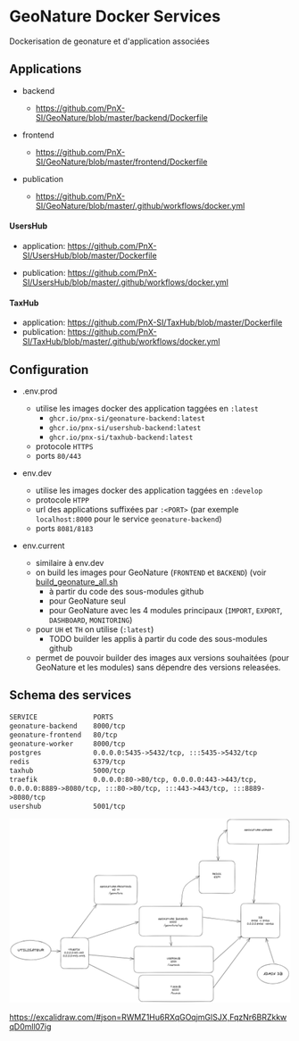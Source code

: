 # GeoNature Docker Services

Dockerisation de geonature et d'application associées

## Applications

- backend
    - https://github.com/PnX-SI/GeoNature/blob/master/backend/Dockerfile

- frontend
    - https://github.com/PnX-SI/GeoNature/blob/master/frontend/Dockerfile

- publication
    - https://github.com/PnX-SI/GeoNature/blob/master/.github/workflows/docker.yml

#### UsersHub

- application:
    https://github.com/PnX-SI/UsersHub/blob/master/Dockerfile

- publication:
    https://github.com/PnX-SI/UsersHub/blob/master/.github/workflows/docker.yml


#### TaxHub

- application:
    https://github.com/PnX-SI/TaxHub/blob/master/Dockerfile
- publication:
    https://github.com/PnX-SI/TaxHub/blob/master/.github/workflows/docker.yml


## Configuration

- .env.prod
    - utilise les images docker des application taggées en `:latest`
        - `ghcr.io/pnx-si/geonature-backend:latest`
        - `ghcr.io/pnx-si/usershub-backend:latest`
        - `ghcr.io/pnx-si/taxhub-backend:latest`
    - protocole `HTTPS`
    - ports `80/443`

- env.dev
    - utilise les images docker des application taggées en `:develop`
    - protocole `HTPP`
    - url des applications suffixées par `:<PORT>` (par exemple `localhost:8000` pour le service `geonature-backend`)
    - ports `8081/8183`

- env.current
    - similaire à env.dev
    - on build les images pour GeoNature (`FRONTEND` et `BACKEND`) (voir [build_geonature_all.sh](./build/build_geonature_all.sh)
      - à partir du code des sous-modules github
      - pour GeoNature seul
      - pour GeoNature avec les 4 modules principaux (`IMPORT`, `EXPORT`, `DASHBOARD`, `MONITORING`)
    - pour `UH` et `TH` on utilise (`:latest`)
      - TODO builder les applis à partir du code des sous-modules github
    - permet de pouvoir builder des images aux versions souhaitées (pour GeoNature et les modules) sans dépendre des versions releasées.


## Schema des services

```
SERVICE              PORTS
geonature-backend    8000/tcp
geonature-frontend   80/tcp
geonature-worker     8000/tcp
postgres             0.0.0.0:5435->5432/tcp, :::5435->5432/tcp
redis                6379/tcp
taxhub               5000/tcp
traefik              0.0.0.0:80->80/tcp, 0.0.0.0:443->443/tcp, 0.0.0.0:8889->8080/tcp, :::80->80/tcp, :::443->443/tcp, :::8889->8080/tcp
usershub             5001/tcp
```


![Schéma des services](docs/schema_services_0.1.png)

https://excalidraw.com/#json=RWMZ1Hu6RXqGOqjmGlSJX,FqzNr6BRZkkwqD0mll07ig
